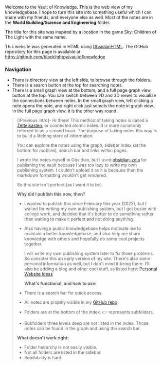 Welcome to the Vault of Knowledge. This is the web view of my knowledgebase. I hope to turn this site into something useful which I can share with my friends, and everyone else as well. Most of the notes are in the **World Building/Science and Engineering** folder.

The title for this site was inspired by a location in the game Sky: Children of The Light with the same name.

This website was generated in HTML using [ObsidianHTML](https://github.com/obsidian-html/obsidian-html).
The GitHub repository for this page is available at https://github.com/blacklightpy/vaultofknowledge

### Navigation
- There is directory view at the left side, to browse through the folders.
- There is a search button at the top for searching notes.
- There is a small graph view at the bottom, and a full page graph view button at the top. You can switch between 2D and 3D views to visualize the connections between notes. In the small graph view, left clicking a note opens the note, and right click just selects the note in graph view. In the full page graph view, it is the other way round.

> [!Previous intro]-
>Hi there! This method of taking notes is called a [Zettelkasten](Zettelkasten.md), or connected atomic notes. It is more commonly referred to as a second brain. The purpose of taking notes this way is to build a lifelong store of information.
>
>You can explore the notes using the graph, sidebar index (at the bottom for mobiles), search bar and links within pages.
>
>I wrote the notes myself in Obsidian, but I used [obsidian-zola](https://github.com/ppeetteerrs/obsidian-zola) for publishing the vault because I was too lazy to write my own publishing system. I couldn't upload it as it is because then the markdown formatting wouldn't get rendered. 
>
>So this site isn't perfect (as I want it to be).
>
>**Why did I publish this now, then?**
>- I wanted to publish this since February this year (2022), but I waited for writing my own publishing system, but I got busier with college work, and decided that it's better to do something rather than waiting to make it perfect and not doing anything.
> - Also having a public knowledgebase helps motivate me to maintain a better knowledgebase, and also help me share knowledge with others and hopefully do some cool projects together.
>    
>    I will write my own publishing system later to fix those problems. So consider this an early version of my site. There's also some personal information as well, but I don't mind it being there. I'll also be adding a blog and other cool stuff, as listed here: [Personal Website Ideas](Personal%20Website%20Ideas.md)
>    
>    **What's functional, and how to use:**
> - There is a search bar for quick access.
> - All notes are propely visible in my [GitHub repo](github.com/blacklightpy/Obsidian-Notes-backup)
> - Folders are at the bottom of the index. 👉 represents subfolders.
> - Subfolders three levels deep are not listed in the index. Those notes can be found in the graph and using the search bar.
>   
> **What doesn't work right:**
> - Folder heirarchy is not easily visible.
> - Not all folders are listed in the sidebar.
> - Readability is hard.





